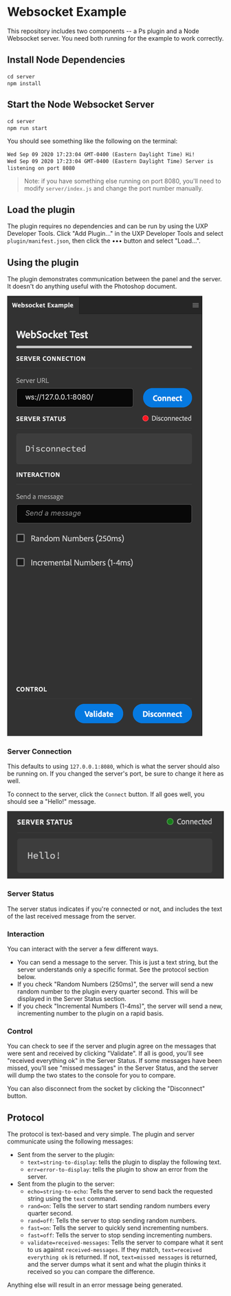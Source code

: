 # Websocket Example

This repository includes two components -- a Ps plugin and a Node Websocket server. You need both running for the example to work correctly.

## Install Node Dependencies

```
cd server
npm install
```

## Start the Node Websocket Server

```
cd server
npm run start
```

You should see something like the following on the terminal:

```
Wed Sep 09 2020 17:23:04 GMT-0400 (Eastern Daylight Time) Hi!
Wed Sep 09 2020 17:23:04 GMT-0400 (Eastern Daylight Time) Server is listening on port 8080
```

> Note: if you have something else running on port 8080, you'll need to modify `server/index.js` and change the port number manually.

## Load the plugin

The plugin requires no dependencies and can be run by using the UXP Developer Tools. Click "Add Plugin..." in the UXP Developer Tools and select `plugin/manifest.json`, then click the ••• button and select "Load...". 

## Using the plugin

The plugin demonstrates communication between the panel and the server. It doesn't do anything useful with the Photoshop document.

![Plugin Screenshot](./_imgs/screenshot.png)

### Server Connection

This defaults to using `127.0.0.1:8080`, which is what the server should also be running on. If you changed the server's port, be sure to change it here as well.

To connect to the server, click the `Connect` button. If all goes well, you should see a "Hello!" message.

![Plugin Screenshot](./_imgs/connected.png)

### Server Status

The server status indicates if you're connected or not, and includes the text of the last received message from the server.

### Interaction

You can interact with the server a few different ways.

* You can send a message to the server. This is just a text string, but the server understands only a specific format. See the protocol section below.
* If you check "Random Numbers (250ms)", the server will send a new random number to the plugin every quarter second. This will be displayed in the Server Status section.
* If you check "Incremental Numbers (1-4ms)", the server will send a new, incrementing number to the plugin on a rapid basis.

### Control

You can check to see if the server and plugin agree on the messages that were sent and received by clicking "Validate". If all is good, you'll see "received everything ok" in the Server Status. If some messages have been missed, you'll see "missed messages" in the Server Status, and the server will dump the two states to the console for you to compare.

You can also disconnect from the socket by clicking the "Disconnect" button.

## Protocol

The protocol is text-based and very simple. The plugin and server communicate using the following messages:

* Sent from the server to the plugin:
    * `text=string-to-display`: tells the plugin to display the following text.
    * `err=error-to-display`: tells the plugin to show an error from the server.
* Sent from the plugin to the server:
    * `echo=string-to-echo`: Tells the server to send back the requested string using the `text` command.
    * `rand=on`: Tells the server to start sending random numbers every quarter second.
    * `rand=off`: Tells the server to stop sending random numbers.
    * `fast=on`: Tells the server to quickly send incrementing numbers.
    * `fast=off`: Tells the server to stop sending incrementing numbers.
    * `validate=received-messages`: Tells the server to compare what it sent to us against `received-messages`. If they match, `text=received everything ok` is returned. If not, `text=missed messages` is returned, and the server dumps what it sent and what the plugin thinks it received so you can compare the difference.

Anything else will result in an error message being generated.